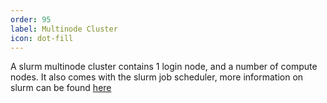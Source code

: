 ```yaml
---
order: 95
label: Multinode Cluster
icon: dot-fill
---
```


A slurm multinode cluster contains 1 login node, and a number of compute nodes. It also comes with the slurm job scheduler, more information on slurm can be found [here](/hpc_environment_usage/running_jobs/slurm_scheduler/what_is_slurm/)